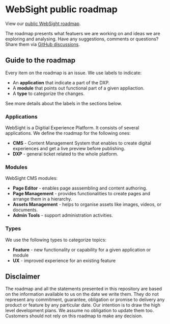 # WebSight public roadmap

View our [public WebSight roadmap](https://github.com/orgs/websight-io/projects/2/views/2).


The roadmap presents what featuers we are working on and ideas we are exploring and analysing. Have any suggestions, comments or questions? Share them via [GitHub discussions](https://github.com/websight-io/starter/discussions).

## Guide to the roadmap

Every item on the roadmap is an issue. We use labels to indicate:

- An **application** that indicate a part of the DXP.
- A **module** that points out functional part of a given appliaction.
- A **type** to categorize the changes.

See more details about the labels in the sections below.

### Applications

WebSight is a Digitial Experience Platform. It consists of several applications. We define the roadmap for the following ones:

- **CMS** - Content Management System that enables to create digital experiences and get a live preview before publishing. 
- **DXP** - general ticket related to the whole platform.

### Modules

WebSight CMS modules:
- **Page Editor** - enables page asssembling and content authoring.
- **Page Management** - provides functionalities to create pages and arrange them in a hierarchy.
- **Assets Management** - helps to organise assets like images, videos, or documents.
- **Admin Tools** - support administration activities.

### Types

We use the following types to categorize topics:

- **Feature** - new functionality or capability for a given application or module
- **UX** - improved experience for an existing feature

## Disclaimer

The roadmap and all the statements presented in this repository are based on the information available to us on the date we write them. They do not represent any commitment, guarantee, obligation or promise to delivery any product or feature by any particular date. Our intention is to draw the high level development plans. We assume no obligation to update them too. Customers should not rely on this roadmap to make any decision.
